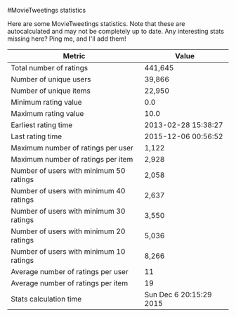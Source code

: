 #MovieTweetings statistics

Here are some MovieTweetings statistics. Note that these are autocalculated and may not be completely up to date. Any interesting stats missing here? Ping me, and I'll add them!

Metric | Value
--- | ---
Total number of ratings                 | 441,645
Number of unique users                  | 39,866
Number of unique items                  | 22,950
Minimum rating value                    | 0.0
Maximum rating value                    | 10.0
Earliest rating time                    | 2013-02-28 15:38:27
Last rating time                        | 2015-12-06 00:56:52
Maximum number of ratings per user      | 1,122
Maximum number of ratings per item      | 2,928
Number of users with minimum 50 ratings | 2,058
Number of users with minimum 40 ratings | 2,637
Number of users with minimum 30 ratings | 3,550
Number of users with minimum 20 ratings | 5,036
Number of users with minimum 10 ratings | 8,266
Average number of ratings per user      | 11
Average number of ratings per item      | 19
Stats calculation time                  | Sun Dec  6 20:15:29 2015

